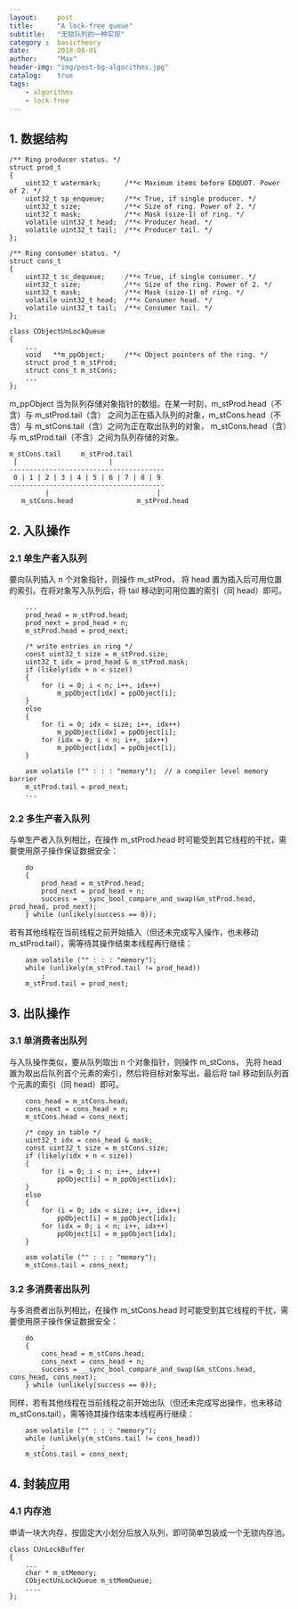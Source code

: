 ```yaml
---
layout:     post
title:      "A lock-free queue"
subtitle:   "无锁队列的一种实现"
category :  basictheory
date:       2018-08-01
author:     "Max"
header-img: "img/post-bg-algorithms.jpg"
catalog:    true
tags:
    - algorithms
    - lock-free
---
```


## 1. 数据结构

```
/** Ring producer status. */
struct prod_t
{
    uint32_t watermark;      /**< Maximum items before EDQUOT. Power of 2. */
    uint32_t sp_enqueue;     /**< True, if single producer. */
    uint32_t size;           /**< Size of ring. Power of 2. */
    uint32_t mask;           /**< Mask (size-1) of ring. */
    volatile uint32_t head;  /**< Producer head. */
    volatile uint32_t tail;  /**< Producer tail. */
};

/** Ring consumer status. */
struct cons_t
{
    uint32_t sc_dequeue;     /**< True, if single consumer. */
    uint32_t size;           /**< Size of the ring. Power of 2. */
    uint32_t mask;           /**< Mask (size-1) of ring. */
    volatile uint32_t head;  /**< Consumer head. */
    volatile uint32_t tail;  /**< Consumer tail. */
};

class CObjectUnLockQueue
{
    ...
    void   **m_ppObject;     /**< Object pointers of the ring. */
    struct prod_t m_stProd;
    struct cons_t m_stCons;
    ...
};
```

m_ppObject 当为队列存储对象指针的数组。在某一时刻，m_stProd.head（不含）与 m_stProd.tail（含） 之间为正在插入队列的对象，m_stCons.head（不含）与 m_stCons.tail（含）之间为正在取出队列的对象， m_stCons.head（含）与 m_stProd.tail（不含）之间为队列存储的对象。

```
m_stCons.tail     m_stProd.tail
 |                       |
---------------------------------------
 0 | 1 | 2 | 3 | 4 | 5 | 6 | 7 | 8 | 9 
---------------------------------------
         |                           |
   m_stCons.head                m_stProd.head
```

## 2. 入队操作

### 2.1 单生产者入队列

要向队列插入 n 个对象指针，则操作 m_stProd， 将 head 置为插入后可用位置的索引。在将对象写入队列后，将 tail 移动到可用位置的索引（同 head）即可。
```
    ...
    prod_head = m_stProd.head;
    prod_next = prod_head + n;
    m_stProd.head = prod_next;

    /* write entries in ring */
    const uint32_t size = m_stProd.size; 
    uint32_t idx = prod_head & m_stProd.mask; 
    if (likely(idx + n < size)) 
    { 
        for (i = 0; i < n; i++, idx++)
            m_ppObject[idx] = ppObject[i]; 
    } 
    else 
    { 
        for (i = 0; idx < size; i++, idx++)
            m_ppObject[idx] = ppObject[i]; 
        for (idx = 0; i < n; i++, idx++) 
            m_ppObject[idx] = ppObject[i]; 
    }
    
    asm volatile ("" : : : "memory");  // a compiler level memory barrier
    m_stProd.tail = prod_next;
    ...
```

### 2.2 多生产者入队列

与单生产者入队列相比，在操作 m_stProd.head 时可能受到其它线程的干扰，需要使用原子操作保证数据安全：

```
    do
    {
        prod_head = m_stProd.head;
        prod_next = prod_head + n;
        success = __sync_bool_compare_and_swap(&m_stProd.head, prod_head, prod_next);
    } while (unlikely(success == 0));
```

若有其他线程在当前线程之前开始插入（但还未完成写入操作，也未移动 m_stProd.tail），需等待其操作结束本线程再行继续：

```
    asm volatile ("" : : : "memory");
    while (unlikely(m_stProd.tail != prod_head))
        ;
    m_stProd.tail = prod_next;
```

## 3. 出队操作

### 3.1 单消费者出队列

与入队操作类似，要从队列取出 n 个对象指针，则操作 m_stCons， 先将 head 置为取出后队列首个元素的索引，然后将目标对象写出，最后将 tail 移动到队列首个元素的索引（同 head）即可。

```
    cons_head = m_stCons.head;
    cons_next = cons_head + n;
    m_stCons.head = cons_next;

    /* copy in table */
    uint32_t idx = cons_head & mask; 
    const uint32_t size = m_stCons.size; 
    if (likely(idx + n < size)) 
    { 
        for (i = 0; i < n; i++, idx++) 
            ppObject[i] = m_ppObject[idx]; 
    } 
    else 
    { 
        for (i = 0; idx < size; i++, idx++) 
            ppObject[i] = m_ppObject[idx]; 
        for (idx = 0; i < n; i++, idx++) 
            ppObject[i] = m_ppObject[idx]; 
    }

    asm volatile ("" : : : "memory");
    m_stCons.tail = cons_next;
```

### 3.2 多消费者出队列

与多消费者出队列相比，在操作 m_stCons.head 时可能受到其它线程的干扰，需要使用原子操作保证数据安全：

```
    do 
    {
        cons_head = m_stCons.head;
        cons_next = cons_head + n;
        success = __sync_bool_compare_and_swap(&m_stCons.head, cons_head, cons_next);
    } while (unlikely(success == 0));
```

同样，若有其他线程在当前线程之前开始出队（但还未完成写出操作，也未移动 m_stCons.tail），需等待其操作结束本线程再行继续：

```
    asm volatile ("" : : : "memory");
    while (unlikely(m_stCons.tail != cons_head))
        ;
    m_stCons.tail = cons_next;
```

## 4. 封装应用

### 4.1 内存池

申请一块大内存，按固定大小划分后放入队列，即可简单包装成一个无锁内存池。

```
class CUnLockBuffer
{
    ...
    char * m_stMemory; 
    CObjectUnLockQueue m_stMemQueue;
    ....
};
```